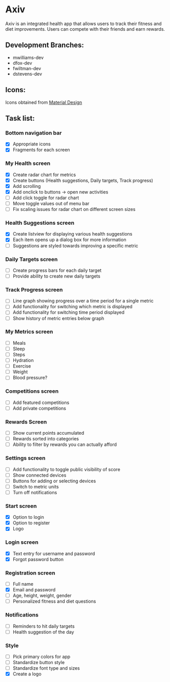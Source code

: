 # Axiv
Axiv is an integrated health app that allows users to track their fitness and
diet improvements. Users can compete with their friends and earn rewards.
## Development Branches:
* mwilliams-dev
* dfox-dev
* fwiltman-dev
* dstevens-dev
## Icons:
Icons obtained from [Material Design](https://material.io/tools/icons/)
## Task list:
### Bottom navigation bar
- [x] Appropriate icons
- [x] Fragments for each screen
### My Health screen
- [x] Create radar chart for metrics
- [x] Create buttons (Health suggestions, Daily targets, Track progress)
- [x] Add scrolling
- [x] Add onclick to buttons -> open new activities
- [ ] Add click toggle for radar chart
- [ ] Move toggle values out of menu bar
- [ ] Fix scaling issues for radar chart on different screen sizes
### Health Suggestions screen
- [x] Create listview for displaying various health suggestions
- [x] Each item opens up a dialog box for more information
- [ ] Suggestions are styled towards improving a specific metric
### Daily Targets screen
- [ ] Create progress bars for each daily target
- [ ] Provide ability to create new daily targets
### Track Progress screen
- [ ] Line graph showing progress over a time period for a single metric 
- [ ] Add functionality for switching which metric is displayed
- [ ] Add functionality for switching time period displayed
- [ ] Show history of metric entries below graph
### My Metrics screen
- [ ] Meals
- [ ] Sleep
- [ ] Steps
- [ ] Hydration
- [ ] Exercise
- [ ] Weight
- [ ] Blood pressure?
### Competitions screen
- [ ] Add featured competitions
- [ ] Add private competitions
### Rewards Screen
- [ ] Show current points accumulated
- [ ] Rewards sorted into categories
- [ ] Ability to filter by rewards you can actually afford
### Settings screen
- [ ] Add functionality to toggle public visibility of score
- [ ] Show connected devices
- [ ] Buttons for adding or selecting devices
- [ ] Switch to metric units
- [ ] Turn off notifications
### Start screen
- [x] Option to login
- [x] Option to register
- [x] Logo
### Login screen
- [x] Text entry for username and password
- [x] Forgot password button 
### Registration screen
- [ ] Full name
- [x] Email and password
- [ ] Age, height, weight, gender
- [ ] Personalized fitness and diet questions
### Notifications
- [ ] Reminders to hit daily targets
- [ ] Health suggestion of the day
### Style
- [ ] Pick primary colors for app
- [ ] Standardize button style
- [ ] Standardize font type and sizes
- [x] Create a logo
